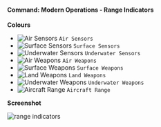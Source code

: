 #### Command: Modern Operations - Range Indicators

**Colours**

- ![Air Sensors](https://placehold.co/15x15/FFFFFF/FFFFFF.png) `Air Sensors`
- ![Surface Sensors](https://placehold.co/15x15/FFD800/FFD800.png) `Surface Sensors`
- ![Underwater Sensors](https://placehold.co/15x15/7BC77B/7BC77B.png) `Underwater Sensors`
- ![Air Weapons](https://placehold.co/15x15/FF6969/FF6969.png) `Air Weapons`
- ![Surface Weapons](https://placehold.co/15x15/FF0000/FF0000.png) `Surface Weapons`
- ![Land Weapons](https://placehold.co/15x15/52290C/52290C.png) `Land Weapons`
- ![Underwater Weapons](https://placehold.co/15x15/003200/003200.png) `Underwater Weapons`
- ![Aircraft Range](https://placehold.co/15x15/0C3864/0C3864.png) `Aircraft Range`

**Screenshot**

![range indicators](https://github.com/GrandStrategos/Command_Resources/assets/133597501/9ec0accb-769c-4502-b382-bff06241d26d)

